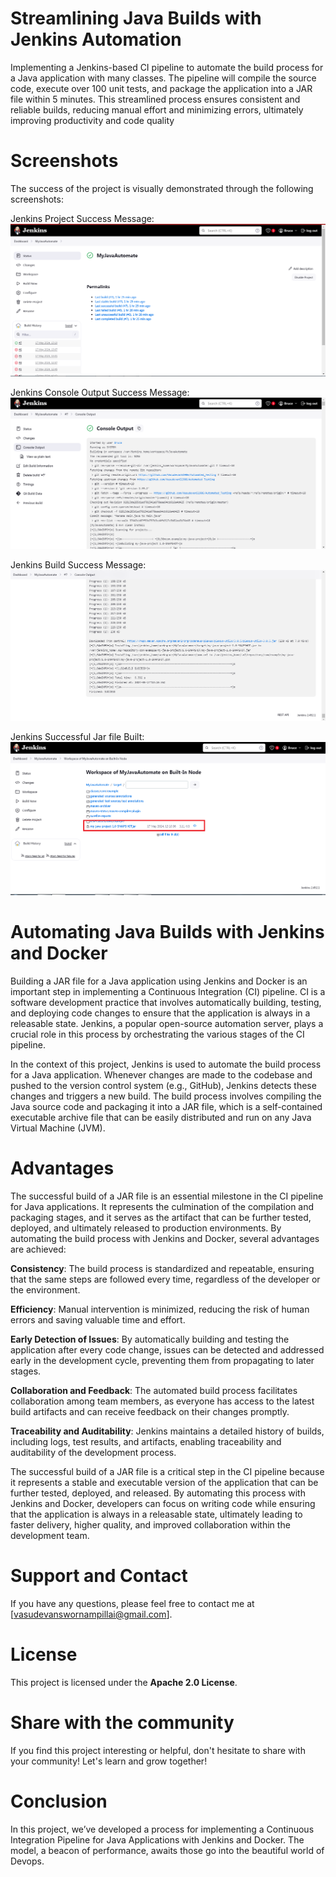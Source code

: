 # Streamlining Java Builds with Jenkins Automation

Implementing a Jenkins-based CI pipeline to automate the build process for a Java application with many classes. The pipeline will compile the source code, execute over 100 unit tests, and package the application into a JAR file within 5 minutes. This streamlined process ensures consistent and reliable builds, reducing manual effort and minimizing errors, ultimately improving productivity and code quality

# Screenshots 

The success of the project is visually demonstrated through the following screenshots:

Jenkins Project Success Message:
![Screenshot](screenshots/jenkins_success_msg_project.png)

Jenkins Console Output Success Message:
![Screenshot](screenshots/jenkins_console_output.png)

Jenkins Build Success Message:
![Screenshot](screenshots/jenkins_build_success_message.png)

Jenkins Successful Jar file Built:
![Screenshot](screenshots/jar_file_is_built_jenkins.png)

# Automating Java Builds with Jenkins and Docker

Building a JAR file for a Java application using Jenkins and Docker is an important step in implementing a Continuous Integration (CI) pipeline. CI is a software development practice that involves automatically building, testing, and deploying code changes to ensure that the application is always in a releasable state. Jenkins, a popular open-source automation server, plays a crucial role in this process by orchestrating the various stages of the CI pipeline.

In the context of this project, Jenkins is used to automate the build process for a Java application. Whenever changes are made to the codebase and pushed to the version control system (e.g., GitHub), Jenkins detects these changes and triggers a new build. The build process involves compiling the Java source code and packaging it into a JAR file, which is a self-contained executable archive file that can be easily distributed and run on any Java Virtual Machine (JVM).

# Advantages 

The successful build of a JAR file is an essential milestone in the CI pipeline for Java applications. It represents the culmination of the compilation and packaging stages, and it serves as the artifact that can be further tested, deployed, and ultimately released to production environments. By automating the build process with Jenkins and Docker, several advantages are achieved:

**Consistency**: The build process is standardized and repeatable, ensuring that the same steps are followed every time, regardless of the developer or the environment.

**Efficiency**: Manual intervention is minimized, reducing the risk of human errors and saving valuable time and effort.

**Early Detection of Issues**: By automatically building and testing the application after every code change, issues can be detected and addressed early in the development cycle, preventing them from propagating to later stages.

**Collaboration and Feedback**: The automated build process facilitates collaboration among team members, as everyone has access to the latest build artifacts and can receive feedback on their changes promptly.

**Traceability and Auditability**: Jenkins maintains a detailed history of builds, including logs, test results, and artifacts, enabling traceability and auditability of the development process.

The successful build of a JAR file is a critical step in the CI pipeline because it represents a stable and executable version of the application that can be further tested, deployed, and released. By automating this process with Jenkins and Docker, developers can focus on writing code while ensuring that the application is always in a releasable state, ultimately leading to faster delivery, higher quality, and improved collaboration within the development team.


# Support and Contact

If you have any questions, please feel free to contact me at [vasudevanswornampillai@gmail.com].

# License

This project is licensed under the **Apache 2.0 License**.

# Share with the community

If you find this project interesting or helpful, don't hesitate to share with your community! Let's learn and grow together!

# Conclusion

In this project, we’ve developed a process for implementing a Continuous Integration Pipeline for Java Applications with Jenkins and Docker. The model, a beacon of performance, awaits those go into the beautiful world of Devops.




